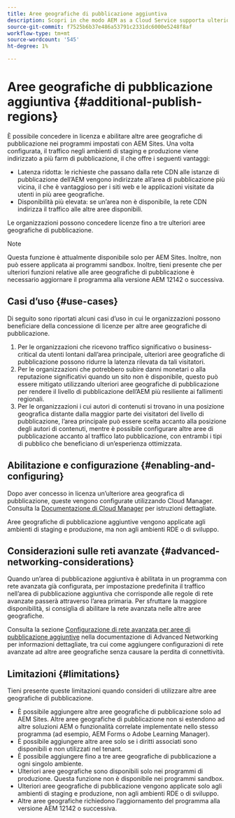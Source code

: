 ```yaml
---
title: Aree geografiche di pubblicazione aggiuntiva
description: Scopri in che modo AEM as a Cloud Service supporta ulteriori aree geografiche di pubblicazione per una maggiore disponibilità e una latenza ridotta.
source-git-commit: f7525b6b37e486a53791c2331dc6000e5248f8af
workflow-type: tm+mt
source-wordcount: '545'
ht-degree: 1%

---
```



# Aree geografiche di pubblicazione aggiuntiva {#additional-publish-regions}

È possibile concedere in licenza e abilitare altre aree geografiche di pubblicazione nei programmi impostati con AEM Sites. Una volta configurata, il traffico negli ambienti di staging e produzione viene indirizzato a più farm di pubblicazione, il che offre i seguenti vantaggi:

* Latenza ridotta: le richieste che passano dalla rete CDN alle istanze di pubblicazione dell’AEM vengono indirizzate all’area di pubblicazione più vicina, il che è vantaggioso per i siti web e le applicazioni visitate da utenti in più aree geografiche.
* Disponibilità più elevata: se un’area non è disponibile, la rete CDN indirizza il traffico alle altre aree disponibili.

Le organizzazioni possono concedere licenze fino a tre ulteriori aree geografiche di pubblicazione.

>[!NOTE]
>
>Questa funzione è attualmente disponibile solo per AEM Sites. Inoltre, non può essere applicata ai programmi sandbox. Inoltre, tieni presente che per ulteriori funzioni relative alle aree geografiche di pubblicazione è necessario aggiornare il programma alla versione AEM 12142 o successiva.

## Casi d’uso {#use-cases}

Di seguito sono riportati alcuni casi d’uso in cui le organizzazioni possono beneficiare della concessione di licenze per altre aree geografiche di pubblicazione.

1. Per le organizzazioni che ricevono traffico significativo o business-critical da utenti lontani dall’area principale, ulteriori aree geografiche di pubblicazione possono ridurre la latenza rilevata da tali visitatori.
1. Per le organizzazioni che potrebbero subire danni monetari o alla reputazione significativi quando un sito non è disponibile, questo può essere mitigato utilizzando ulteriori aree geografiche di pubblicazione per rendere il livello di pubblicazione dell’AEM più resiliente ai fallimenti regionali.
1. Per le organizzazioni i cui autori di contenuti si trovano in una posizione geografica distante dalla maggior parte dei visitatori del livello di pubblicazione, l’area principale può essere scelta accanto alla posizione degli autori di contenuti, mentre è possibile configurare altre aree di pubblicazione accanto al traffico lato pubblicazione, con entrambi i tipi di pubblico che beneficiano di un’esperienza ottimizzata.

## Abilitazione e configurazione {#enabling-and-configuring}

Dopo aver concesso in licenza un’ulteriore area geografica di pubblicazione, queste vengono configurate utilizzando Cloud Manager. Consulta la [Documentazione di Cloud Manager](/help/implementing/cloud-manager/manage-environments.md#multiple-regions) per istruzioni dettagliate.

Aree geografiche di pubblicazione aggiuntive vengono applicate agli ambienti di staging e produzione, ma non agli ambienti RDE o di sviluppo.

## Considerazioni sulle reti avanzate {#advanced-networking-considerations}

Quando un’area di pubblicazione aggiuntiva è abilitata in un programma con rete avanzata già configurata, per impostazione predefinita il traffico nell’area di pubblicazione aggiuntiva che corrisponde alle regole di rete avanzate passerà attraverso l’area primaria. Per sfruttare la maggiore disponibilità, si consiglia di abilitare la rete avanzata nelle altre aree geografiche.

Consulta la sezione [Configurazione di rete avanzata per aree di pubblicazione aggiuntive](/help/security/configuring-advanced-networking.md#advanced-networking-configuration-for-additional-publish-regions) nella documentazione di Advanced Networking per informazioni dettagliate, tra cui come aggiungere configurazioni di rete avanzate ad altre aree geografiche senza causare la perdita di connettività.

## Limitazioni {#limitations}

Tieni presente queste limitazioni quando consideri di utilizzare altre aree geografiche di pubblicazione.

* È possibile aggiungere altre aree geografiche di pubblicazione solo ad AEM Sites. Altre aree geografiche di pubblicazione non si estendono ad altre soluzioni AEM o funzionalità correlate implementate nello stesso programma (ad esempio, AEM Forms o Adobe Learning Manager).
* È possibile aggiungere altre aree solo se i diritti associati sono disponibili e non utilizzati nel tenant.
* È possibile aggiungere fino a tre aree geografiche di pubblicazione a ogni singolo ambiente.
* Ulteriori aree geografiche sono disponibili solo nei programmi di produzione. Questa funzione non è disponibile nei programmi sandbox.
* Ulteriori aree geografiche di pubblicazione vengono applicate solo agli ambienti di staging e produzione, non agli ambienti RDE o di sviluppo.
* Altre aree geografiche richiedono l’aggiornamento del programma alla versione AEM 12142 o successiva.
